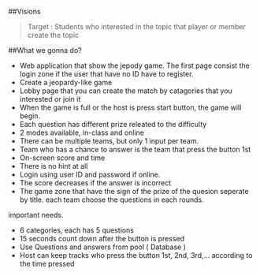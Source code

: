 ##Visions

> Target : Students who interested in the topic that player or member create the topic

##What we gonna do?

- Web application that show the jepody game. The first page consist the login zone if the user that have no ID have to register.
- Create a jeopardy-like game
- Lobby page that you can create the match by catagories that you interested or join it
- When the game is full or the host is press start button, the game will begin.
- Each question has different prize releated to the difficulty
- 2 modes available, in-class and online
- There can be multiple teams, but only 1 input per team.
- Team who has a chance to answer is the team that press the button 1st
- On-screen score and time
- There is no hint at all
- Login using user ID and password if online.
- The score decreases if the answer is incorrect
- The game zone that have the sign of the prize of the quesion seperate by title. each team choose the questions in each rounds.

important needs.
- 6 categories, each has 5 questions
- 15 seconds count down after the button is pressed
- Use Questions and answers from pool ( Database )
- Host can keep tracks who press the button 1st, 2nd, 3rd,... according to the time pressed 
